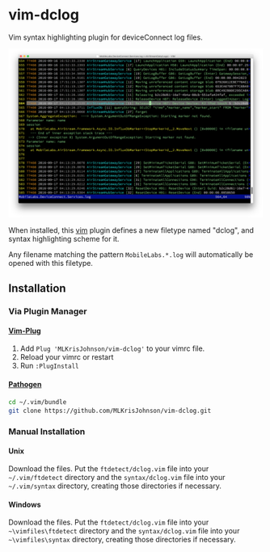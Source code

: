 vim-dclog
=========

Vim syntax highlighting plugin for deviceConnect log files.

![vim-dclog Syntax Highlighting Screenshot](https://raw.githubusercontent.com/MLKrisJohnson/vim-dclog/master/dclog.png)

When installed, this [vim](http://www.vim.org) plugin defines a new filetype named "dclog", and syntax highlighting scheme for it.

Any filename matching the pattern `MobileLabs.*.log` will automatically be opened with this filetype.

## Installation

### Via Plugin Manager

#### [Vim-Plug](https://github.com/junegunn/vim-plug)

1. Add `Plug 'MLKrisJohnson/vim-dclog'` to your vimrc file.
2. Reload your vimrc or restart
3. Run `:PlugInstall`

#### [Pathogen](https://github.com/tpope/vim-pathogen)

```sh
cd ~/.vim/bundle
git clone https://github.com/MLKrisJohnson/vim-dclog.git
```

### Manual Installation

#### Unix 

Download the files. Put the `ftdetect/dclog.vim` file into your `~/.vim/ftdetect` directory and the `syntax/dclog.vim` file into your `~/.vim/syntax` directory, creating those directories if necessary.

#### Windows

Download the files. Put the `ftdetect/dclog.vim` file into your `~\vimfiles\ftdetect` directory and the `syntax/dclog.vim` file into your `~\vimfiles\syntax` directory, creating those directories if necessary.

